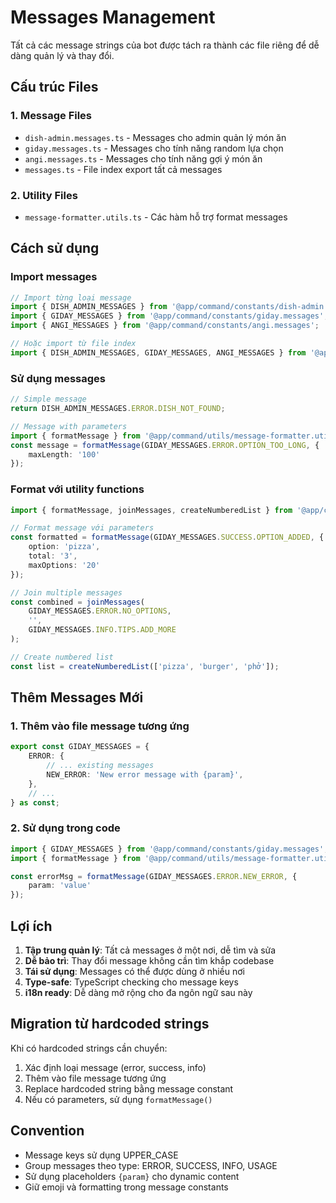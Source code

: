 # Messages Management

Tất cả các message strings của bot được tách ra thành các file riêng để dễ dàng quản lý và thay đổi.

## Cấu trúc Files

### 1. Message Files
- `dish-admin.messages.ts` - Messages cho admin quản lý món ăn
- `giday.messages.ts` - Messages cho tính năng random lựa chọn
- `angi.messages.ts` - Messages cho tính năng gợi ý món ăn
- `messages.ts` - File index export tất cả messages

### 2. Utility Files
- `message-formatter.utils.ts` - Các hàm hỗ trợ format messages

## Cách sử dụng

### Import messages
```typescript
// Import từng loại message
import { DISH_ADMIN_MESSAGES } from '@app/command/constants/dish-admin.messages';
import { GIDAY_MESSAGES } from '@app/command/constants/giday.messages';
import { ANGI_MESSAGES } from '@app/command/constants/angi.messages';

// Hoặc import từ file index
import { DISH_ADMIN_MESSAGES, GIDAY_MESSAGES, ANGI_MESSAGES } from '@app/command/constants/messages';
```

### Sử dụng messages
```typescript
// Simple message
return DISH_ADMIN_MESSAGES.ERROR.DISH_NOT_FOUND;

// Message with parameters
import { formatMessage } from '@app/command/utils/message-formatter.utils';
const message = formatMessage(GIDAY_MESSAGES.ERROR.OPTION_TOO_LONG, { 
    maxLength: '100' 
});
```

### Format với utility functions
```typescript
import { formatMessage, joinMessages, createNumberedList } from '@app/command/utils/message-formatter.utils';

// Format message với parameters
const formatted = formatMessage(GIDAY_MESSAGES.SUCCESS.OPTION_ADDED, {
    option: 'pizza',
    total: '3',
    maxOptions: '20'
});

// Join multiple messages
const combined = joinMessages(
    GIDAY_MESSAGES.ERROR.NO_OPTIONS,
    '',
    GIDAY_MESSAGES.INFO.TIPS.ADD_MORE
);

// Create numbered list
const list = createNumberedList(['pizza', 'burger', 'phở']);
```

## Thêm Messages Mới

### 1. Thêm vào file message tương ứng
```typescript
export const GIDAY_MESSAGES = {
    ERROR: {
        // ... existing messages
        NEW_ERROR: 'New error message with {param}',
    },
    // ...
} as const;
```

### 2. Sử dụng trong code
```typescript
import { GIDAY_MESSAGES } from '@app/command/constants/giday.messages';
import { formatMessage } from '@app/command/utils/message-formatter.utils';

const errorMsg = formatMessage(GIDAY_MESSAGES.ERROR.NEW_ERROR, {
    param: 'value'
});
```

## Lợi ích

1. **Tập trung quản lý**: Tất cả messages ở một nơi, dễ tìm và sửa
2. **Dễ bảo trì**: Thay đổi message không cần tìm khắp codebase
3. **Tái sử dụng**: Messages có thể được dùng ở nhiều nơi
4. **Type-safe**: TypeScript checking cho message keys
5. **i18n ready**: Dễ dàng mở rộng cho đa ngôn ngữ sau này

## Migration từ hardcoded strings

Khi có hardcoded strings cần chuyển:

1. Xác định loại message (error, success, info)
2. Thêm vào file message tương ứng
3. Replace hardcoded string bằng message constant
4. Nếu có parameters, sử dụng `formatMessage()`

## Convention

- Message keys sử dụng UPPER_CASE
- Group messages theo type: ERROR, SUCCESS, INFO, USAGE
- Sử dụng placeholders `{param}` cho dynamic content
- Giữ emoji và formatting trong message constants
